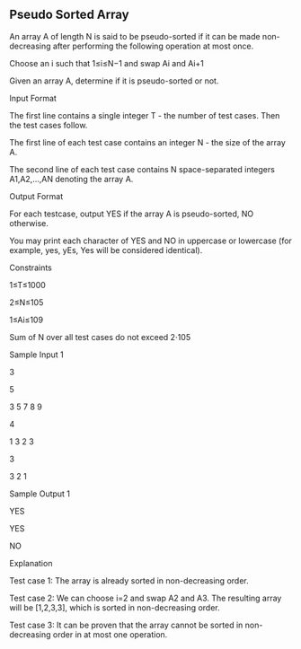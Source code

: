 ## Pseudo Sorted Array 

An array A of length N is said to be pseudo-sorted if it can be made non-decreasing after performing the following operation at most once.

Choose an i such that 1≤i≤N−1 and swap Ai and Ai+1

Given an array A, determine if it is pseudo-sorted or not.

Input Format

The first line contains a single integer T - the number of test cases. Then the test cases follow.

The first line of each test case contains an integer N - the size of the array A.

The second line of each test case contains N space-separated integers A1,A2,…,AN denoting the array A.

Output Format

For each testcase, output YES if the array A is pseudo-sorted, NO otherwise.

You may print each character of YES and NO in uppercase or lowercase (for example, yes, yEs, Yes will be considered identical).

Constraints

1≤T≤1000

2≤N≤105

1≤Ai≤109

Sum of N over all test cases do not exceed 2⋅105

Sample Input 1 

3

5

3 5 7 8 9

4

1 3 2 3

3

3 2 1

Sample Output 1 

YES

YES

NO

Explanation

Test case 1: The array is already sorted in non-decreasing order.

Test case 2: We can choose i=2 and swap A2 and A3. The resulting array will be [1,2,3,3], which is sorted in non-decreasing order.

Test case 3: It can be proven that the array cannot be sorted in non-decreasing order in at most one operation.
